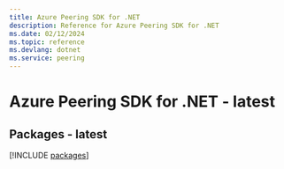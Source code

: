 ```yaml
---
title: Azure Peering SDK for .NET
description: Reference for Azure Peering SDK for .NET
ms.date: 02/12/2024
ms.topic: reference
ms.devlang: dotnet
ms.service: peering
---
```

# Azure Peering SDK for .NET - latest
## Packages - latest
[!INCLUDE [packages](peering-index.md)]
